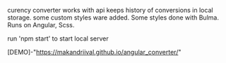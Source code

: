 curency converter works with api
keeps history of conversions in local storage.
some custom styles ware added. Some styles done with Bulma. 
Runs on Angular, Scss.

run 'npm start' to start local server

[DEMO]-"https://makandriival.github.io/angular_converter/"
